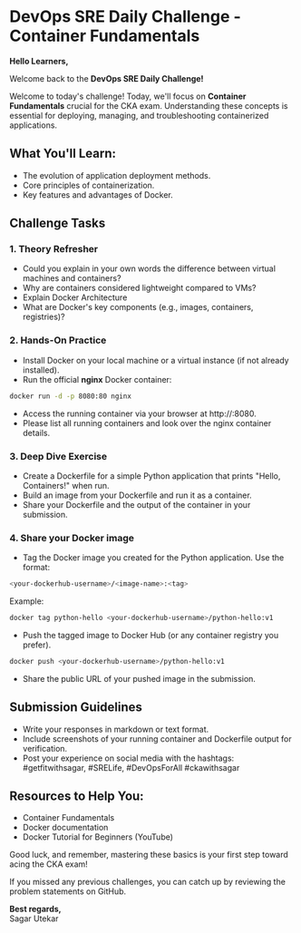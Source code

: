 # DevOps SRE Daily Challenge - Container Fundamentals

**Hello Learners,**

Welcome back to the **DevOps SRE Daily Challenge!** 

Welcome to today's challenge! Today, we'll focus on **Container Fundamentals** crucial for the CKA exam. Understanding these concepts is essential for deploying, managing, and troubleshooting containerized applications.

## What You'll Learn:
* The evolution of application deployment methods.
* Core principles of containerization.
* Key features and advantages of Docker.

## Challenge Tasks

### 1. Theory Refresher
   * Could you explain in your own words the difference between virtual machines and containers?
   * Why are containers considered lightweight compared to VMs?
   * Explain Docker Architecture
   * What are Docker's key components (e.g., images, containers, registries)?

### 2. Hands-On Practice
   * Install Docker on your local machine or a virtual instance (if not already installed).
   * Run the official **nginx** Docker container:

```bash
docker run -d -p 8080:80 nginx
```
   * Access the running container via your browser at http://<your-ip>:8080.
   * Please list all running containers and look over the nginx container details.

### 3. Deep Dive Exercise
   * Create a Dockerfile for a simple Python application that prints "Hello, Containers!" when run.
   * Build an image from your Dockerfile and run it as a container.
   * Share your Dockerfile and the output of the container in your submission.

### 4. Share your Docker image
   * Tag the Docker image you created for the Python application. Use the format:

```bash
<your-dockerhub-username>/<image-name>:<tag>
```

Example:
```bash
docker tag python-hello <your-dockerhub-username>/python-hello:v1
```
   * Push the tagged image to Docker Hub (or any container registry you prefer).
```bash
docker push <your-dockerhub-username>/python-hello:v1
```
   * Share the public URL of your pushed image in the submission.

## Submission Guidelines
* Write your responses in markdown or text format.
* Include screenshots of your running container and Dockerfile output for verification.
* Post your experience on social media with the hashtags: #getfitwithsagar, #SRELife, #DevOpsForAll #ckawithsagar

## Resources to Help You:
* Container Fundamentals
* Docker documentation
* Docker Tutorial for Beginners (YouTube)

Good luck, and remember, mastering these basics is your first step toward acing the CKA exam! 

If you missed any previous challenges, you can catch up by reviewing the problem statements on GitHub.

**Best regards,**  
Sagar Utekar
